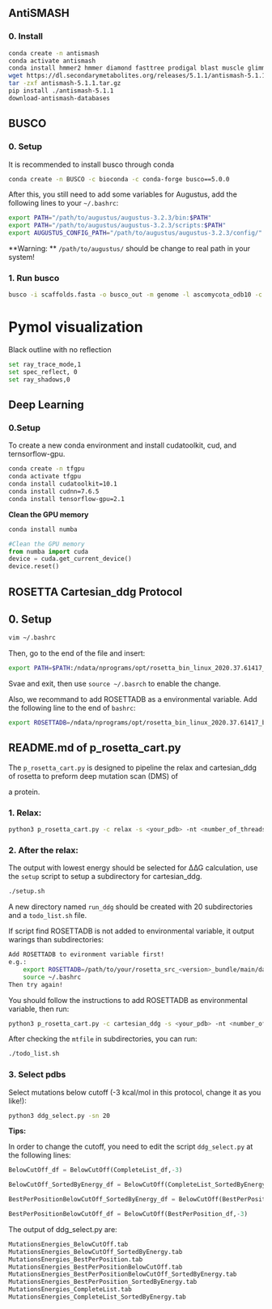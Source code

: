 ## AntiSMASH

### 0. Install

```bash
conda create -n antismash
conda activate antismash
conda install hmmer2 hmmer diamond fasttree prodigal blast muscle glimmerhmm
wget https://dl.secondarymetabolites.org/releases/5.1.1/antismash-5.1.1.tar.gz
tar -zxf antismash-5.1.1.tar.gz
pip install ./antismash-5.1.1
download-antismash-databases
```

## BUSCO

### 0. Setup

It is recommended to install busco through conda

```bash
conda create -n BUSCO -c bioconda -c conda-forge busco==5.0.0
```

After this, you still need to add some variables for Augustus, add the following lines to your `~/.bashrc`:

```bash
export PATH="/path/to/augustus/augustus-3.2.3/bin:$PATH"
export PATH="/path/to/augustus/augustus-3.2.3/scripts:$PATH"
export AUGUSTUS_CONFIG_PATH="/path/to/augustus/augustus-3.2.3/config/"
```

**Warning: ** `/path/to/augustus/` should be change to real path in your system!

### 1. Run busco

```bash
busco -i scaffolds.fasta -o busco_out -m genome -l ascomycota_odb10 -c 32 -f
```



# Pymol visualization

Black outline with no reflection

```bash
set ray_trace_mode,1
set spec_reflect, 0
set ray_shadows,0
```



## Deep Learning

### 0.Setup

To create a new conda environment and install cudatoolkit, cud, and ternsorflow-gpu.

```bash
conda create -n tfgpu
conda activate tfgpu
conda install cudatoolkit=10.1
conda install cudnn=7.6.5
conda install tensorflow-gpu=2.1
```

**Clean the GPU memory**

```bash
conda install numba
```

```python
#Clean the GPU memory
from numba import cuda 
device = cuda.get_current_device()
device.reset()
```



## ROSETTA Cartesian_ddg Protocol

## 0. Setup

```bash
vim ~/.bashrc
```

Then, go to the end of the file and insert:

```bash
export PATH=$PATH:/ndata/nprograms/opt/rosetta_bin_linux_2020.37.61417_bundle/main/source/bin
```

Svae and exit, then use `source ~/.basrch` to enable the change.

Also, we recommand to add ROSETTADB as a environmental variable. Add the following line to the end of `bashrc`:

```bash
export ROSETTADB=/ndata/nprograms/opt/rosetta_bin_linux_2020.37.61417_bundle/main/database/
```

## README.md of p_rosetta_cart.py

The `p_rosetta_cart.py` is designed to pipeline the relax and cartesian_ddg of rosetta to preform deep mutation scan (DMS) of

 a protein. 

### 1. Relax:

```bash
python3 p_rosetta_cart.py -c relax -s <your_pdb> -nt <number_of_threads>
```

### 2. After the relax:

The output with lowest energy should be selected for ∆∆G calculation, use the `setup` script to setup a subdirectory for cartesian_ddg.

```bash
./setup.sh
```

A new directory named `run_ddg` should be created with 20 subdirectories and a `todo_list.sh` file.

If script find ROSETTADB is not added to environmental variable, it output warings than subdirectories:

```bash
Add ROSETTADB to evironment variable first!
e.g.:
	export ROSETTADB=/path/to/your/rosetta_src_<version>_bundle/main/database
	source ~/.bashrc
Then try again!
```

You should follow the instructions to add ROSETTADB as environmental variable, then run:

```bash
python3 p_rosetta_cart.py -c cartesian_ddg -s <your_pdb> -nt <number_of_threads>
```

After checking the `mtfile` in subdirectories, you can run:

```bash
./todo_list.sh
```

### 3. Select pdbs 

Select mutations below cutoff (-3 kcal/mol in this protocol, change it as you like!):

```bash
python3 ddg_select.py -sn 20
```

**Tips:**

In order to change the cutoff, you need to edit the script `ddg_select.py` at the following lines:

```python
BelowCutOff_df = BelowCutOff(CompleteList_df,-3)

BelowCutOff_SortedByEnergy_df = BelowCutOff(CompleteList_SortedByEnergy_df,-3)

BestPerPositionBelowCutOff_SortedByEnergy_df = BelowCutOff(BestPerPosition_SortedByEnergy_df,-3)

BestPerPositionBelowCutOff_df = BelowCutOff(BestPerPosition_df,-3)
```

The output of ddg_select.py are:

```bash
MutationsEnergies_BelowCutOff.tab
MutationsEnergies_BelowCutOff_SortedByEnergy.tab
MutationsEnergies_BestPerPosition.tab
MutationsEnergies_BestPerPositionBelowCutOff.tab
MutationsEnergies_BestPerPositionBelowCutOff_SortedByEnergy.tab
MutationsEnergies_BestPerPosition_SortedByEnergy.tab
MutationsEnergies_CompleteList.tab
MutationsEnergies_CompleteList_SortedByEnergy.tab
```

